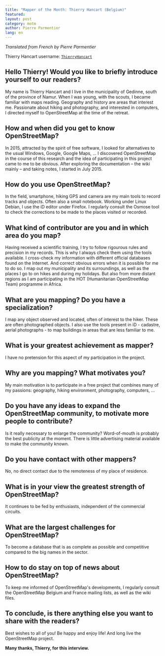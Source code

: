 ```yaml
---
title: "Mapper of the Month: Thierry Hancart (Belgium)"
featured:
layout: post
category: motm
author: Pierre Parmentier
lang: en
---
```


*Translated from French by Pierre Parmentier*

Thierry Hancart username: [`ThierryHancart`](https://www.openstreetmap.org/user/ThierryHancart)

## Hello Thierry! Would you like to briefly introduce yourself to our readers?

My name is Thierry Hancart and I live in the municipality of Gedinne, south of the province of Namur. When I was young, with the scouts, I became familiar with maps reading. Geography and history are areas that interest me. Passionate about hiking and photography, and interested in computers, I directed myself to OpenStreetMap at the time of the retreat.


## How and when did you get to know OpenStreetMap?

In 2015, attracted by the spirit of free software, I looked for alternatives to the usual Windows, Google, Google Maps, … I discovered OpenStreetMap in the course of this research and the idea of participating in this project came to me to be obvious. After exploring the documentation – the wiki mainly – and taking notes, I started in July 2015.


## How do you use OpenStreetMap?

In the field, smartphone, hiking GPS and camera are my main tools to record tracks and objects. Often also a small notebook. Working under Linux Debian, I use the iD editor under Firefox. I regularly consult the Osmose tool to check the corrections to be made to the places visited or recorded.


## What kind of contributor are you and in which area do you map?

Having received a scientific training, I try to follow rigourous rules and precision in my records. This is why I always check them using the tools available. I cross-check my information with different official databases found on the Internet. And correct obvious errors when it is possible for me to do so. I map out my municipality and its surroundings, as well as the places I go to on hikes and during my holidays. But also from more distant regions as I am participating in the HOT (Humanitarian OpenStreetMap Team) programme in Africa.


## What are you mapping? Do you have a specialization?

I map any object observed and located, often of interest to the hiker. These are often photographed objects. I also use the tools present in iD - cadastre, aerial photographs - to map buildings in areas that are less familiar to me.


## What is your greatest achievement as mapper?

I have no pretension for this aspect of my participation in the project.


## Why are you mapping? What motivates you?

My main motivation is to participate in a free project that combines many of my passions: geography, hiking environment, photography, computers, …


## Do you have any ideas to expand the OpenStreetMap community, to motivate more people to contribute?

Is it really necessary to enlarge the community? Word-of-mouth is probably the best publicity at the moment. There is little advertising material available to make the community known.


## Do you have contact with other mappers?

No, no direct contact due to the remoteness of my place of residence.


## What is in your view the greatest strength of OpenStreetMap?

It continues to be fed by enthusiasts, independent of the commercial circuits.


## What are the largest challenges for OpenStreetMap?

To become a database that is as complete as possible and competitive compared to the big names in the sector.


## How to do stay on top of news about OpenStreetMap?

To keep me informed of OpenStreetMap's developments, I regularly consult the OpenStreetMap Belgium and France mailing lists, as well as the wiki files.


## To conclude, is there anything else you want to share with the readers?

Best wishes to all of you! Be happy and enjoy life! And long live the OpenStreetMap project.

**Many thanks, Thierry, for this interview.**

